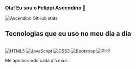 
### Olá! Eu sou o Felippi Ascendino 👋

![Ascendino GitHub stats](https://github-readme-stats.vercel.app/api?username=ascenindex&show_icons=true&theme=onedark)

## Tecnologias que eu uso no meu dia a dia

<div style="display: inline_block"><br/>
    <img align="center" alt="HTML5" src="https://img.shields.io/badge/HTML5-E34F26?style=for-the-badge&logo=html5&logoColor=white" /> 
    <img align="center" alt="JavaScript" src="https://img.shields.io/badge/JavaScript-F7DF1E?style=for-the-badge&logo=javascript&logoColor=black" /> 
    <img align="center" alt="CSS3" src="https://img.shields.io/badge/CSS3-1572B6?style=for-the-badge&logo=css3&logoColor=white" /> 
    <img align="center" alt="Bootstrap" src="https://img.shields.io/badge/Bootstrap-563D7C?style=for-the-badge&logo=bootstrap&logoColor=white" /> 
  <img align="center" alt="PHP" src="https://img.shields.io/badge/PHP-563D7C?style=for-the-badge&logo=php&logoColor=black&color=787CB5" /> 

Me aprimorando cada dia mais.
